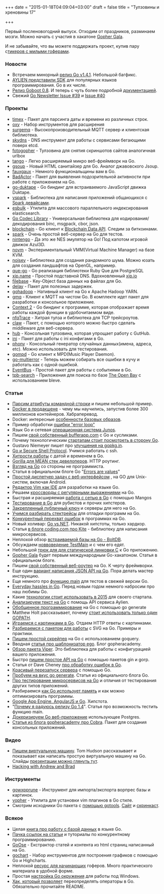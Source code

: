 +++
date = "2015-01-18T04:09:04+03:00"
draft = false
title = "Тулзовины и хреновины 17"

+++

<p>Первый посленовогодний выпуск. Отходим от праздников, разминаем мозги. Можно начать с участия в хакатоне <a href="http://blog.golang.org/gophergala">Gopher Gala</a>.</p>

<p>И не забывайте, что вы можете поддержать проект, купив пару с<a href="http://4gophers.com/shop">тикеров с милыми гоферами</a>.</p>

<h3>Новости</h3>

<ul>
<li>Встречаем минорный <a href="https://groups.google.com/forum/#!msg/golang-announce/kRD3iiidU_0/CD1RCUnZ24MJ">релиз Go v1.4.1</a>. Небольшой багфикс.</li>
<li><a href="http://blog.aylien.com/post/107884572213/text-analysis-sdks-for-java-c-and-go">AYLIEN представили SDK</a> для популярных языков программирования. Go в их числе.</li>
<li><a href="http://gobot.io/blog/2014/12/24/gobot-0.8/">Релиз Goboot 0.8</a>. И теперь с чуть более подробной <a href="http://gobot.io/documentation/">документацией</a>.</li>
<li>Свежий <a href="http://golangweekly.com/issues/39">Go Newsletter Issue #39</a> и <a href="http://golangweekly.com/issues/40">Issue #40</a></li>
</ul>

<h3>Проекты</h3>

<ul>
<li><a href="https://github.com/dataence/timex">timex</a> - Пакет для парсинга даты и времени из различных строк.</li>
<li><a href="https://github.com/mailgun/oxy">oxy</a> - Набор инструментов для расширения </li>
<li><a href="https://github.com/surge/surgemq">surgemq</a> - Высокопроизводительный MQTT сервер и клиентская библиотека.</li>
<li><a href="https://github.com/skynetservices/skydns">skydns</a> - DNS инструмент для работы с сервисами бегающими поверх etcd.</li>
<li><a href="https://github.com/anastasop/fotogopher">fotogopher</a> - Тулзовина для снятия скриншотов сайтов аналогичная urlbox</li>
<li><a href="https://github.com/lunny/tango">tango</a> - Легко расширяемый микро веб-фреймворк на Go.</li>
<li><a href="https://github.com/neocortical/gsoup">gsoup</a> - Новый HTML санитайзер для Go. Аналог джавовского Jsoup.</li>
<li><a href="https://github.com/Shrugs/fauxgaux">fauxgaux</a> - Немного функциональщины вам в Go.</li>
<li><a href="http://badactor.org/">BadActor</a> - Пакет для выявления подозрительной активности при работе с приложением на Go.</li>
<li><a href="https://github.com/olebedev/go-duktape">go-duktape</a> - Go биндинг для встраиваемого JavaScript движка Duktape.</li>
<li><a href="https://github.com/audreylim/vspark">vspark</a> - Библиотека для написания приложений общающихся с <a href="https://github.com/audreylim/vspark">Spark девайсами</a>.</li>
<li><a href="https://github.com/miku/esbulk">esbulk</a> - Утилита для массового параллельного индексирования elasticsearch.</li>
<li><a href="http://ugorji.net/blog/re-introducing-go-codec-library-for-msgpack-binc-cbor-json-and-more">Go Codec Library</a> - Универсальная библиотека для кодирования/декодирования binc, msgpack, cbor, json.</li>
<li><a href="https://github.com/alfg/blockchain">blockchain</a> - Go клиент к <a href="https://blockchain.info/api/blockchain_api">Blockchain Data API</a>. Следим за биткоинами. </li>
<li><a href="https://github.com/rif/spark">spark</a> - Очень простой веб-сервер на Go для тестов.</li>
<li><a href="https://github.com/nwidger/nintengo">nintengo</a> - Да это же NES эмулятор на Go! Под капотом игровой движок Azul3D.</li>
<li><a href="https://github.com/google/novm">novm</a> - Экспериментальный VMM(Virtual Machine Manager) на базе KVM. </li>
<li><a href="https://github.com/tbogdala/noisey">noisey</a> - Библиотека для создания рандомного шума. Можно юзать для создания ландшафтов на OpenGL, например.</li>
<li><a href="https://github.com/bgentry/que-go">que-go</a> - Go реализация библиотеки Ruby Que для PostgreSQL</li>
<li><a href="https://github.com/peterhellberg/xip.name">xip.name</a> - Простой подставной DNS. Вдохновленный <a href="http://xip.io/">xip.io</a> </li>
<li><a href="https://github.com/omeid/filebase">filebase</a> - Key-Object база данных на файлах для Go.</li>
<li><a href="https://github.com/gchaincl/delay">delay</a> - Пакет для полезных задержек. </li>
<li><a href="https://github.com/hortonworks/gohadoop">gohadoop</a> - Нативный клиент на Go к Apache Hadoop YARN.</li>
<li><a href="https://github.com/yosssi/gmq">gmq</a> - Клиент к MQTT на чистом Go. В комплекте идет пакет для разработки и консольное приложение.</li>
<li><a href="https://github.com/shish/context2">Сontext 2</a> - Go биндинг к программе, которая отображает время работы каждой функции в удобочитаемом виде.</li>
<li><a href="https://github.com/david415/ParasiticTraceroute">nfqTrace</a> - Хитрая тулза и библиотека для TCP трейсроутов.</li>
<li><a href="https://github.com/squiidz/claw">claw</a> - Пакет, с помощью которого можно быстро сделать middleware для веб-сервера.</li>
<li><a href="https://github.com/github/hub">hub</a> - Консольная тулзовина, которая упрощает работу с GutHub.</li>
<li><a href="https://github.com/go-ini/ini">ini</a> - Пакет для работы с ini конфигами в Go.</li>
<li><a href="https://github.com/yields/phony">phony</a> - Консольный генератор случайных данных(имена, адреса, etc). Можно использовать для тестирования.</li>
<li><a href="https://github.com/fhs/gompd">gompd</a> - Go клиент к MPD(Music Player Daemon).</li>
<li><a href="https://github.com/hashicorp/go-multierror">go-multierror</a> - Теперь можем собирать все ошибки в кучу и работать как с одной ошибкой.</li>
<li><a href="https://github.com/asaskevich/EventBus">EventBus</a> - Простой пакет для работы с событиями в Go. </li>
<li><a href="https://github.com/peterhellberg/tpb-search">tpb-search</a> - Приложения для поиска по базе <a href="http://openbay.isohunt.to/">The Open Bay</a> с использованием bleve.</li>
</ul>

<h3>Статьи</h3>

<ul>
<li><a href="https://jawher.me/2015/01/13/parsing-command-line-arguments-shameless-plug-mowcli/">Парсим атрибуты командной строки</a> и пишем небольшой пример.</li>
<li><a href="http://habrahabr.ru/post/247969/">Docker в продакшене</a> - чему мы научились, запустив более 300 миллионов контейнеров. Хабраперевод.</li>
<li>Docker: интересные <a href="http://habrahabr.ru/post/247903/">особенности базовых образов</a>.</li>
<li>Пример обработки <a href="http://metakeule.github.io/article/error-loop.html">ошибки "error loop"</a> </li>
<li>Язык Go и сетевая <a href="http://sdubs.org/go-junos/">операционная система Junos</a>.</li>
<li>Пишем <a href="http://cheekycoder.com/2015/01/poor-mans-bufferapp/">свой собственный bufferapp.com</a> с Go и сусликами.</li>
<li>Почему технологическим <a href="http://startupedmonton.tumblr.com/post/107921476571/why-tech-startups-should-look-at-go">стартапам стоит посмотреть в сторону Go</a>.</li>
<li>Gustavo Niemeyer пишет про <a href="http://blog.labix.org/2015/01/13/improvements-on-gopkg-in">улучшения на gopkg.in</a>.</li>
<li><a href="http://blog.gopheracademy.com/go-and-ssh/">Go и Secure Shell Protocol</a>. Учимся работать с ssh.</li>
<li><a href="http://www.simontaranto.com/2015/01/11/datetime-parsing-with-go.html">Хитрости работы</a> с датой и временем в Go.</li>
<li><a href="http://csfortheslothful.blogspot.com/2015/01/gogorilla-for-mean-stack-developers.html">Gorilla для MEAN стек девелоперов</a>. HTTP роутинг.</li>
<li><a href="http://zhen.org/blog/golang-from-a-non-programmers-perspective/">Взгляд на Go</a> со стороны не программиста.</li>
<li>Статья в официальном блоге Go "<a href="https://blog.golang.org/errors-are-values">Errors are values</a>"</li>
<li><a href="http://habrahabr.ru/post/247727/">Простой диспетчер задач с веб-интерфейсом</a> , на GO для Unix-систем, включая Android.</li>
<li><a href="http://farazdagi.com/blog/2015/vim-as-golang-ide/">Редактор Vim как IDE</a> для разработки на языке Go.</li>
<li>Решаем <a href="http://herman.asia/solving-regex-crosswords-using-go">кроссворды с регулярными выражениями</a> на Go.</li>
<li>Быстрая и расширяемая <a href="http://www.bravenewgeek.com/fast-scalable-networking-in-go-with-mangos/">работа с сетью в Go</a> с помощью Mangos</li>
<li><a href="https://deferpanic.com/blog/golang-testing-for-rubyists/">Тестирование в Go</a> для рубистов и прочих хипстеров.</li>
<li><a href="https://medium.com/@zmanian/server-public-key-pinning-in-go-7a57bbe39438">Закрепленный публичный ключ</a> и серверы для него на Go.</li>
<li><a href="http://www.goinggo.net/2015/01/stack-traces-in-go.html">Учимся разбирать стектрейсы</a> для отладки программ на Go.</li>
<li><a href="http://blog.schaeffer.io/2015/01/10/errors-and-concurrency/">Конкурентный перехват ошибок</a> в программах на Go.</li>
<li>Новый холивар: <a href="http://jbeckwith.com/2015/01/04/comparing-go-and-dotnet/">Go vs.NET</a>. Никакой хипстоты, только хардкор.</li>
<li>Статья <a href="http://blog.koding.com/2015/01/flying-kites-in-go/">в блоге coding.com про Kite</a> - библиотеку для написания микросервисов.</li>
<li>Неплохой обзор <a href="http://www.progville.com/go/bolt-embedded-db-golang/">встраиваемой базы на Go - BoltDB</a>.</li>
<li>Обсуждаем <a href="http://cs-guy.com/blog/2015/01/test-main/">новвоведение TestMain</a> и с чем его едят.</li>
<li>Небольшой <a href="http://madewithdrew.com/blog/statically-linking-c-to-go/">трюк для для статической линковки C</a> к Go приложению.</li>
<li><a href="http://blog.golang.org/gophergala">Gopher Gala</a> будет первым международным Go-хакатоном. Статья в официальном блоге.</li>
<li>Пишем <a href="http://vluxe.io/golang-router.html">свой собственный веб-роутер</a> на Go. К черту фреймворки.</li>
<li>Еще один <a href="http://matthieurondeau.fr/api-in-golang/">вариант написания JSON API на Go</a>. Пора делать мастер инструкцию.</li>
<li>Еще немного про <a href="https://blog.unrolled.ca/test-main/">функцию main</a> для тестов в свежей версии Go.</li>
<li><a href="http://crufter.com/2014/12/01/everyday-hassles-in-go/">Everyday hassles in Go</a>. Перед новым годом немного набросим про наш любимы Go.</li>
<li>Какие <a href="http://matt.aimonetti.net/posts/2013/08/27/what-technology-should-my-startup-use/">технологии стоит использовать в 2015</a> для своего стартапа.</li>
<li><a href="http://blog.aylien.com/post/106491651603/text-analysis-and-go-getting-started-with-aylien">Анализируем текст на Go</a> с помощь API сервиса Aylien.</li>
<li><a href="http://www.onebigfluke.com/2014/12/generic-programming-go-generate.html">Обобщенное программирование</a> на Go с помощью go generate</li>
<li>Matthew Holt рассказывает, почему <a href="http://mwholt.blogspot.com.au/2014/02/why-i-use-just-one-gopath.html">стоит использовать только один GOPATH</a>.</li>
<li><a href="http://www.sanarias.com/blog/1214PlayingwithimagesinHTTPresponseingolang">Играемся с картинками в Go</a>. Отдаем HTTP ответы с картинками.</li>
<li><a href="http://blog.gopheracademy.com/advent-2014/other-side/">Разбираемся с пакетом для работы</a> с SVG на Go. Примеры и практики.</li>
<li><a href="http://rockyj.in/2014/12/12/scraping_with_go.html">Пишем простой скрейпер</a> на Go с использованием goquery.</li>
<li>Вводная <a href="http://blog.gopheracademy.com/advent-2014/ego/">статья про шаблонизатор ego</a>. Блог gopheracademy.</li>
<li><a href="http://blog.gopheracademy.com/advent-2014/configuration-with-fangs/">Обзор пакета Viper</a>. Это библиотека для работы с конфигурацией вашего приложения.</li>
<li>Быстро <a href="http://phalt.co/a-simple-api-in-go/">пишем простое API на Go</a> c помощью пакетов gin и gorp.</li>
<li>Статья от Dave Cheney <a href="http://dave.cheney.net/2014/12/24/inspecting-errors">про обработку ошибок в Go</a>.</li>
<li><a href="http://blog.appsdeck.eu/post/105609534953/graceful-server-restart-with-go">Красивый перезапуск сервера</a> с помощью Go.</li>
<li><a href="http://blog.golang.org/generate">Пробуем на вкус go generate</a>. Статья из официального блога Go.</li>
<li><a href="http://blog.gopheracademy.com/advent-2014/testing-microservices-in-go/">Про тестирование микросервисов на Go</a> и отличия от тестирования других типов приложений.</li>
<li>Разбираемся <a href="https://deferpanic.com/blog/understanding-golang-memory-usage/">как Go использует память</a> и как можно оптимизировать программы.</li>
<li><a href="http://blog.abualsamid.com/2014/12/google-app-engine-angularjs-and-go/">Google App Engine, AngularJS и Go</a>. Хипстота.</li>
<li>"<a href="https://justinas.org/my-reason-to-be-excited-for-go-14/">Почему я радуюсь релизу Go 1.4</a>". Статья про возможность тестить функцию main.</li>
<li><a href="http://fabioberger.com/blog/2014/12/19/how-to-dockerize-golang-webapp-with-postgres-db/">Докеризируем Go веб-приложение</a> использующее Postgres.</li>
<li><a href="http://blog.gopheracademy.com/advent-2014/introducing-cobra/">Статья из блога gopheracademy про Cobra</a>. Пакет для создания консольных приложений. </li>
</ul>

<h3>Видео</h3>

<ul>
<li><a href="http://4gophers.com/video/pishem-virtualnuyu-mashinu">Пишем виртуальную машину</a>. Tom Hudson рассказывает и показывает как написать простую виртуальную машину на Go. Слайды <a href="https://speakerdeck.com/hey_stac/tom-hudson-lets-build-a-virtual-machine">презентации можно глянуть тут</a>.</li>
<li><a href="http://4gophers.com/video/hacking-with-andrew-and-brad">Hacking with Andrew and Brad</a></li>
</ul>

<h3>Инструменты</h3>

<ul>
<li><a href="https://github.com/technovangelist/gowxpprune">gowxpprune</a> - Инструмент для импорта/экспорта ворпрес базы и картинок.</li>
<li><a href="https://github.com/mgumz/vopher">vopher</a> - Утилита для установки vim плагинов в Go стиле.</li>
<li>Смотрим исходники Go пакета с <a href="https://groups.google.com/forum/#!topic/golang-nuts/g7O_o0yIQH0/discussion">помощью gotools</a>. <a href="http://gotools.org/">Сайт</a> и <a href="https://www.youtube.com/watch?v=twjxYEubmzs">скринкаст</a>.</li>
</ul>

<h3>Всякое</h3>

<ul>
<li>Целая <a href="https://vividcortex.com/resources/building-database-driven-apps-with-go/">книга про работу с базой данных</a> в языке Go.</li>
<li><a href="https://github.com/golang/go/wiki/LearnConcurrency">Пачка ссылок на статьи</a> и туториалы по конкурентному программированию.</li>
<li><a href="https://github.com/marcosinger/GoOse">GoOse</a> - Екстрактор статей и контента из html страниц написанный на Go.</li>
<li><a href="https://github.com/zieckey/gochart">gochart</a> - Набор инструментов для построения графиков с помощью Go и Highcharts.</li>
<li>Неплохой <a href="http://go-book.appspot.com/index.html#">ресурс для начинающих</a> гоферов. Много практического материала в удобной форме.</li>
<li>Простая <a href="http://www.wadewegner.com/2014/12/easy-go-programming-setup-for-windows/">настройка Go окружения</a> для работы под Windows.</li>
<li><a href="https://github.com/jessevdk/go-operators">Хак, который позволяет</a> переопределять операторы в Go. Обязательно прочитайте README.</li>
</ul>
